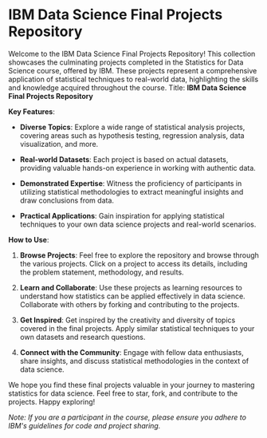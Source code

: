 # IBM Data Science Final Projects Repository
Welcome to the IBM Data Science Final Projects Repository! This collection showcases the culminating projects completed in the Statistics for Data Science course, offered by IBM. These projects represent a comprehensive application of statistical techniques to real-world data, highlighting the skills and knowledge acquired throughout the course.
Title: **IBM Data Science Final Projects Repository**

**Key Features**:

- **Diverse Topics**: Explore a wide range of statistical analysis projects, covering areas such as hypothesis testing, regression analysis, data visualization, and more.

- **Real-world Datasets**: Each project is based on actual datasets, providing valuable hands-on experience in working with authentic data.

- **Demonstrated Expertise**: Witness the proficiency of participants in utilizing statistical methodologies to extract meaningful insights and draw conclusions from data.

- **Practical Applications**: Gain inspiration for applying statistical techniques to your own data science projects and real-world scenarios.

**How to Use**:

1. **Browse Projects**: Feel free to explore the repository and browse through the various projects. Click on a project to access its details, including the problem statement, methodology, and results.

2. **Learn and Collaborate**: Use these projects as learning resources to understand how statistics can be applied effectively in data science. Collaborate with others by forking and contributing to the projects.

3. **Get Inspired**: Get inspired by the creativity and diversity of topics covered in the final projects. Apply similar statistical techniques to your own datasets and research questions.

4. **Connect with the Community**: Engage with fellow data enthusiasts, share insights, and discuss statistical methodologies in the context of data science.

We hope you find these final projects valuable in your journey to mastering statistics for data science. Feel free to star, fork, and contribute to the projects. Happy exploring!

*Note: If you are a participant in the course, please ensure you adhere to IBM's guidelines for code and project sharing.*
